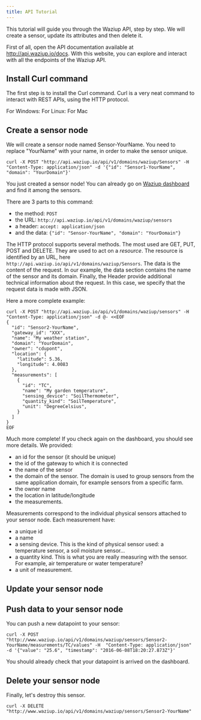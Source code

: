 ```yaml
---
title: API Tutorial
---
```


This tutorial will guide you through the Waziup API, step by step.
We will create a sensor, update its attributes and then delete it.

First of all, open the API documentation available at http://api.waziup.io/docs.
With this website, you can explore and interact with all the endpoints of the Waziup API.

Install Curl command
--------------------

The first step is to install the Curl command.
Curl is a very neat command to interact with REST APIs, using the HTTP protocol.

For Windows:
For Linux:
For Mac


Create a sensor node
--------------------

We will create a sensor node named Sensor-YourName.
You need to replace "YourName" with your name, in order to make the sensor unique.

```
curl -X POST "http://api.waziup.io/api/v1/domains/waziup/Sensors" -H  "Content-Type: application/json" -d '{"id": "Sensor1-YourName", "domain": "YourDomain"}'
```

You just created a sensor node! You can already go on [Waziup dashboard](http://dashboard.waziup.io) and find it among the sensors.

There are 3 parts to this command:

- the method: `POST`
- the URL: `http://api.waziup.io/api/v1/domains/waziup/sensors`
- a header: `accept: application/json`
- and the data: `{"id": "Sensor-YourName", "domain": "YourDomain"}`

The HTTP protocol supports several methods. The most used are GET, PUT, POST and DELETE.
They are used to act on a *resource*.
The resource is identified by an URL, here `http://api.waziup.io/api/v1/domains/waziup/Sensors`.
The data is the content of the request. 
In our example, the data section contains the name of the sensor and its domain.
Finally, the Header provide additional technical information about the request.
In this case, we specify that the request data is made with JSON.

Here a more complete example:

```
curl -X POST "http://api.waziup.io/api/v1/domains/waziup/sensors" -H "Content-Type: application/json" -d @- <<EOF 
{
  "id": "Sensor2-YourName",
  "gateway_id": "XXX",
  "name": "My weather station",
  "domain": "YourDomain",
  "owner": "cdupont",
  "location": {
    "latitude": 5.36,
    "longitude": 4.0083
  },
  "measurements": [
    {
      "id": "TC",
      "name": "My garden temperature",
      "sensing_device": "SoilThermometer",
      "quantity_kind": "SoilTemperature",
      "unit": "DegreeCelsius",
    }
  ]
}
EOF
```

Much more complete! If you check again on the dashboard, you should see more details.
We provided:

- an id for the sensor (it should be unique)
- the id of the gateway to which it is connected
- the name of the sensor
- the domain of the sensor. The domain is used to group sensors from the same application domain, for example sensors from a specific farm.
- the owner name
- the location in latitude/longitude
- the measurements.

Measurements correspond to the individual physical sensors attached to your sensor node.
Each measurement have:

- a unique id
- a name
- a sensing device. This is the kind of physical sensor used: a temperature sensor, a soil moisture sensor...
- a quantity kind. This is what you are really measuring with the sensor. For example, air temperature or water temperature?
- a unit of measurement.


Update your sensor node
-----------------------


Push data to your sensor node
-----------------------------

You can push a new datapoint to your sensor:

```
curl -X POST "http://www.waziup.io/api/v1/domains/waziup/sensors/Sensor2-YourName/measurements/TC/values" -H  "Content-Type: application/json" -d '{"value": "25.6", "timestamp": "2016-06-08T18:20:27.873Z"}'
```

You should already check that your datapoint is arrived on the dashboard.


Delete your sensor node
-----------------------

Finally, let's destroy this sensor.

```
curl -X DELETE "http://www.waziup.io/api/v1/domains/waziup/sensors/Sensor2-YourName"
```
